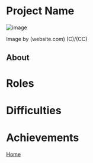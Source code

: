 # Project Name

![image](https://imageurlhere.com)

Image by (website.com) (C)/(CC)

## About

# Roles

# Difficulties

# Achievements

[Home](../index.md)
